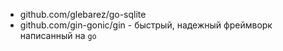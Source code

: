 
- github.com/glebarez/go-sqlite
- github.com/gin-gonic/gin - быстрый, надежный фреймворк написанный на `go`

